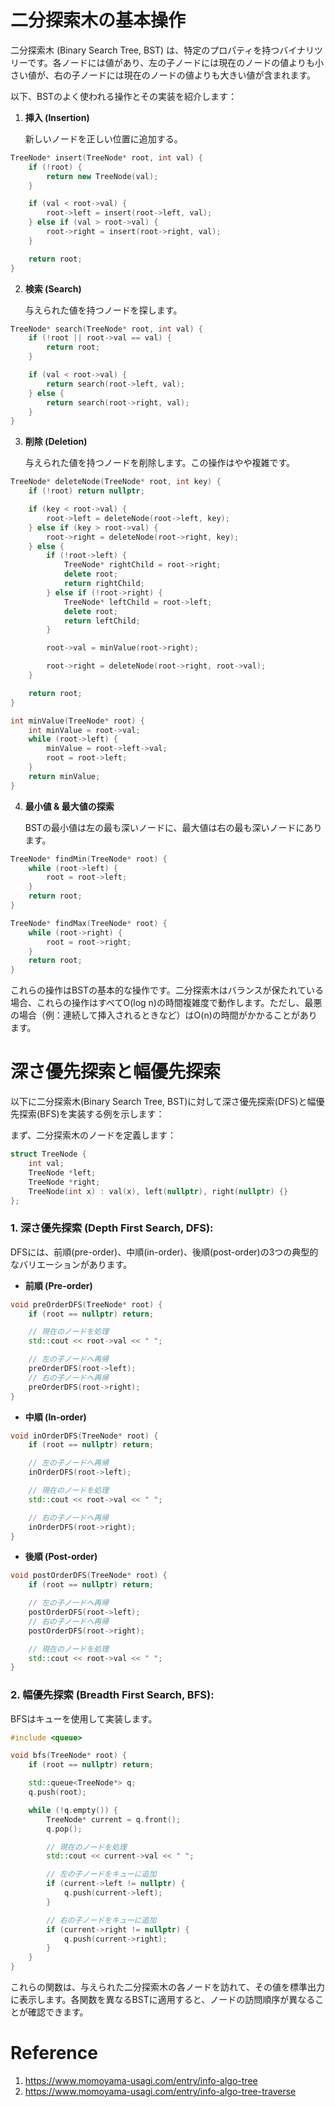 # 二分探索木の基本操作
二分探索木 (Binary Search Tree, BST) は、特定のプロパティを持つバイナリツリーです。各ノードには値があり、左の子ノードには現在のノードの値よりも小さい値が、右の子ノードには現在のノードの値よりも大きい値が含まれます。

以下、BSTのよく使われる操作とその実装を紹介します：

1. **挿入 (Insertion)**

    新しいノードを正しい位置に追加する。

```cpp
TreeNode* insert(TreeNode* root, int val) {
    if (!root) {
        return new TreeNode(val);
    }

    if (val < root->val) {
        root->left = insert(root->left, val);
    } else if (val > root->val) {
        root->right = insert(root->right, val);
    }

    return root;
}
```

2. **検索 (Search)**

    与えられた値を持つノードを探します。

```cpp
TreeNode* search(TreeNode* root, int val) {
    if (!root || root->val == val) {
        return root;
    }

    if (val < root->val) {
        return search(root->left, val);
    } else {
        return search(root->right, val);
    }
}
```

3. **削除 (Deletion)**

    与えられた値を持つノードを削除します。この操作はやや複雑です。

```cpp
TreeNode* deleteNode(TreeNode* root, int key) {
    if (!root) return nullptr;

    if (key < root->val) {
        root->left = deleteNode(root->left, key);
    } else if (key > root->val) {
        root->right = deleteNode(root->right, key);
    } else {
        if (!root->left) {
            TreeNode* rightChild = root->right;
            delete root;
            return rightChild;
        } else if (!root->right) {
            TreeNode* leftChild = root->left;
            delete root;
            return leftChild;
        }

        root->val = minValue(root->right);

        root->right = deleteNode(root->right, root->val);
    }

    return root;
}

int minValue(TreeNode* root) {
    int minValue = root->val;
    while (root->left) {
        minValue = root->left->val;
        root = root->left;
    }
    return minValue;
}
```

4. **最小値 & 最大値の探索**

    BSTの最小値は左の最も深いノードに、最大値は右の最も深いノードにあります。

```cpp
TreeNode* findMin(TreeNode* root) {
    while (root->left) {
        root = root->left;
    }
    return root;
}

TreeNode* findMax(TreeNode* root) {
    while (root->right) {
        root = root->right;
    }
    return root;
}
```

これらの操作はBSTの基本的な操作です。二分探索木はバランスが保たれている場合、これらの操作はすべてO(log n)の時間複雑度で動作します。ただし、最悪の場合（例：連続して挿入されるときなど）はO(n)の時間がかかることがあります。

# 深さ優先探索と幅優先探索
以下に二分探索木(Binary Search Tree, BST)に対して深さ優先探索(DFS)と幅優先探索(BFS)を実装する例を示します：

まず、二分探索木のノードを定義します：

```cpp
struct TreeNode {
    int val;
    TreeNode *left;
    TreeNode *right;
    TreeNode(int x) : val(x), left(nullptr), right(nullptr) {}
};
```

### 1. 深さ優先探索 (Depth First Search, DFS):

DFSには、前順(pre-order)、中順(in-order)、後順(post-order)の3つの典型的なバリエーションがあります。

- **前順 (Pre-order)**
```cpp
void preOrderDFS(TreeNode* root) {
    if (root == nullptr) return;

    // 現在のノードを処理
    std::cout << root->val << " ";

    // 左の子ノードへ再帰
    preOrderDFS(root->left);
    // 右の子ノードへ再帰
    preOrderDFS(root->right);
}
```

- **中順 (In-order)**
```cpp
void inOrderDFS(TreeNode* root) {
    if (root == nullptr) return;

    // 左の子ノードへ再帰
    inOrderDFS(root->left);

    // 現在のノードを処理
    std::cout << root->val << " ";

    // 右の子ノードへ再帰
    inOrderDFS(root->right);
}
```

- **後順 (Post-order)**
```cpp
void postOrderDFS(TreeNode* root) {
    if (root == nullptr) return;

    // 左の子ノードへ再帰
    postOrderDFS(root->left);
    // 右の子ノードへ再帰
    postOrderDFS(root->right);

    // 現在のノードを処理
    std::cout << root->val << " ";
}
```

### 2. 幅優先探索 (Breadth First Search, BFS):

BFSはキューを使用して実装します。

```cpp
#include <queue>

void bfs(TreeNode* root) {
    if (root == nullptr) return;

    std::queue<TreeNode*> q;
    q.push(root);

    while (!q.empty()) {
        TreeNode* current = q.front();
        q.pop();

        // 現在のノードを処理
        std::cout << current->val << " ";

        // 左の子ノードをキューに追加
        if (current->left != nullptr) {
            q.push(current->left);
        }

        // 右の子ノードをキューに追加
        if (current->right != nullptr) {
            q.push(current->right);
        }
    }
}
```

これらの関数は、与えられた二分探索木の各ノードを訪れて、その値を標準出力に表示します。各関数を異なるBSTに適用すると、ノードの訪問順序が異なることが確認できます。

# Reference

1. https://www.momoyama-usagi.com/entry/info-algo-tree  
2. https://www.momoyama-usagi.com/entry/info-algo-tree-traverse